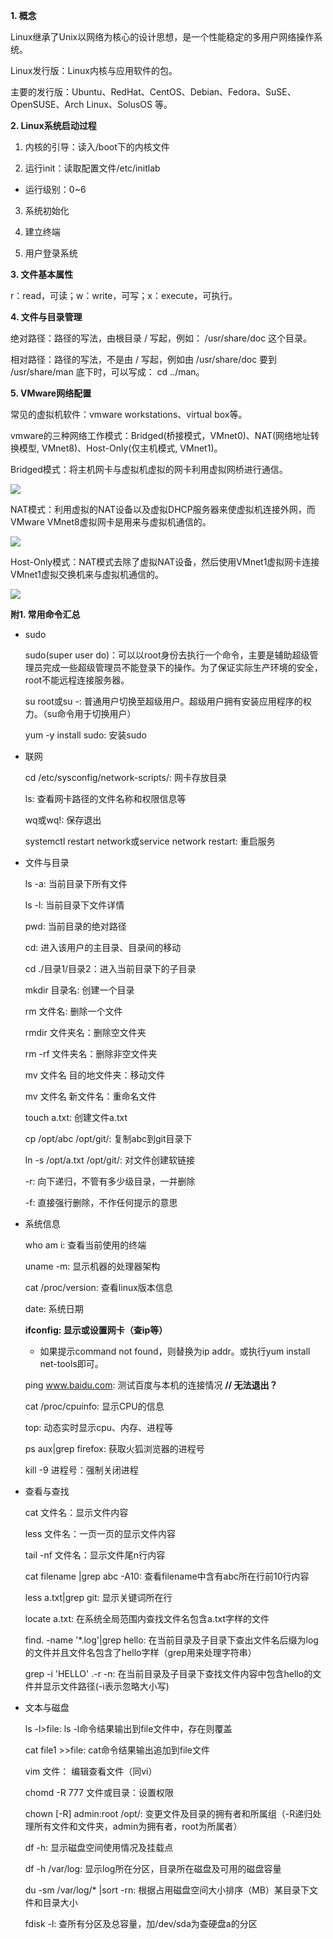 **1. 概念**

Linux继承了Unix以网络为核心的设计思想，是一个性能稳定的多用户网络操作系统。

Linux发行版：Linux内核与应用软件的包。

主要的发行版：Ubuntu、RedHat、CentOS、Debian、Fedora、SuSE、OpenSUSE、Arch Linux、SolusOS 等。



**2. Linux系统启动过程**

1. 内核的引导：读入/boot下的内核文件

2. 运行init：读取配置文件/etc/initlab
   
- 运行级别：0~6
   
3. 系统初始化

4. 建立终端

5. 用户登录系统

   

**3. 文件基本属性**

r：read，可读；w：write，可写；x：execute，可执行。



**4. 文件与目录管理**

绝对路径：路径的写法，由根目录 / 写起，例如： /usr/share/doc 这个目录。

相对路径：路径的写法，不是由 / 写起，例如由 /usr/share/doc 要到 /usr/share/man 底下时，可以写成： cd ../man。



**5. VMware网络配置**

常见的虚拟机软件：vmware workstations、virtual box等。

vmware的三种网络工作模式：Bridged(桥接模式，VMnet0)、NAT(网络地址转换模型, VMnet8)、Host-Only(仅主机模式, VMnet1)。

Bridged模式：将主机网卡与虚拟机虚拟的网卡利用虚拟网桥进行通信。

![](D:\cmss\培训\笔记\图片\01桥接模式.png)

NAT模式：利用虚拟的NAT设备以及虚拟DHCP服务器来使虚拟机连接外网，而VMware VMnet8虚拟网卡是用来与虚拟机通信的。

![](D:\cmss\培训\笔记\图片\02NAT模式.png)

Host-Only模式：NAT模式去除了虚拟NAT设备，然后使用VMnet1虚拟网卡连接VMnet1虚拟交换机来与虚拟机通信的。

![](D:\cmss\培训\笔记\图片\03Host-Only模式.png)

**附1. 常用命令汇总**

- sudo

  sudo(super user do)：可以以root身份去执行一个命令，主要是辅助超级管理员完成一些超级管理员不能登录下的操作。为了保证实际生产环境的安全，root不能远程连接服务器。

  su root或su -: 普通用户切换至超级用户。超级用户拥有安装应用程序的权力。（su命令用于切换用户）

  yum -y install sudo: 安装sudo

  

- 联网

  cd /etc/sysconfig/network-scripts/: 网卡存放目录

  ls: 查看网卡路径的文件名称和权限信息等

  wq或wq!: 保存退出 

  systemctl restart network或service network restart: 重启服务

  

- 文件与目录

  ls -a: 当前目录下所有文件

  ls -l: 当前目录下文件详情

  pwd: 当前目录的绝对路径

  cd: 进入该用户的主目录、目录间的移动

  cd ./目录1/目录2：进入当前目录下的子目录

  mkdir 目录名: 创建一个目录

  rm 文件名: 删除一个文件

  rmdir 文件夹名：删除空文件夹

  rm -rf 文件夹名：删除非空文件夹

  mv 文件名 目的地文件夹：移动文件

  mv 文件名 新文件名：重命名文件

  touch a.txt: 创建文件a.txt

  cp /opt/abc /opt/git/: 复制abc到git目录下
  
  ln -s /opt/a.txt /opt/git/: 对文件创建软链接
  
  -r: 向下递归，不管有多少级目录，一并删除
  
  -f: 直接强行删除，不作任何提示的意思
  
  


- 系统信息

  who am i: 查看当前使用的终端

  uname -m: 显示机器的处理器架构

  cat /proc/version: 查看linux版本信息

  date: 系统日期

  **ifconfig: 显示或设置网卡（查ip等）**

  - 如果提示command not found，则替换为ip addr。或执行yum install net-tools即可。

  ping www.baidu.com: 测试百度与本机的连接情况 **// 无法退出？**

  cat /proc/cpuinfo: 显示CPU的信息

  top: 动态实时显示cpu、内存、进程等

  ps aux|grep firefox: 获取火狐浏览器的进程号

  kill -9 进程号：强制关闭进程

  

- 查看与查找

  cat 文件名：显示文件内容

  less 文件名：一页一页的显示文件内容

  tail -nf 文件名：显示文件尾n行内容

  cat filename |grep abc -A10: 查看filename中含有abc所在行前10行内容

  less a.txt|grep git: 显示关键词所在行
  
  locate a.txt: 在系统全局范围内查找文件名包含a.txt字样的文件
  
  find. -name '*.log'|grep hello: 在当前目录及子目录下查出文件名后缀为log的文件并且文件名包含了hello字样（grep用来处理字符串）
  
  grep -i 'HELLO' .-r -n: 在当前目录及子目录下查找文件内容中包含hello的文件并显示文件路径(-i表示忽略大小写)
  
  
  
- 文本与磁盘

	ls -l>file: ls -l命令结果输出到file文件中，存在则覆盖

	cat file1 >>file: cat命令结果输出追加到file文件

	vim 文件： 编辑查看文件（同vi）

	chomd -R 777 文件或目录：设置权限

	chown [-R] admin:root /opt/: 变更文件及目录的拥有者和所属组（-R递归处理所有文件和文件夹，admin为拥有者，root为所属者）

	df -h: 显示磁盘空间使用情况及挂载点

	df -h /var/log: 显示log所在分区，目录所在磁盘及可用的磁盘容量

	du -sm /var/log/* |sort -rn: 根据占用磁盘空间大小排序（MB）某目录下文件和目录大小

	fdisk -l: 查所有分区及总容量，加/dev/sda为查硬盘a的分区

	

	

	

	

	

	












